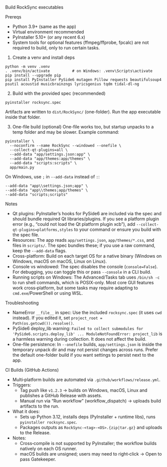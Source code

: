 Build RockSync executables

Prereqs
- Python 3.9+ (same as the app)
- Virtual environment recommended
- PyInstaller 5.10+ (or any recent 6.x)
- System tools for optional features (ffmpeg/ffprobe, fpcalc) are not required to build, only to run certain tasks.

1) Create a venv and install deps
```
python -m venv .venv
. .venv/bin/activate          # on Windows: .venv\Scripts\activate
pip install --upgrade pip
pip install PyInstaller PySide6 mutagen Pillow requests beautifulsoup4 psutil acoustid musicbrainzngs lyricsgenius tqdm tidal-dl-ng
```

2) Build with the provided spec (recommended)
```
pyinstaller rocksync.spec
```

Artifacts are written to `dist/RockSync/` (one-folder). Run the app executable inside that folder.

3) One-file build (optional)
One-file works too, but startup unpacks to a temp folder and may be slower. Example command:
```
pyinstaller \
  --noconfirm --name RockSync --windowed --onefile \
  --collect-qt-plugins=all \
  --add-data "app/settings.json:app" \
  --add-data "app/themes:app/themes" \
  --add-data "scripts:scripts" \
  app/main.py
```
On Windows, use `;` in `--add-data` instead of `:`:
```
--add-data "app\\settings.json;app" \
--add-data "app\\themes;app/themes" \
--add-data "scripts;scripts"
```

Notes
- Qt plugins: PyInstaller’s hooks for PySide6 are included via the spec and should bundle required Qt libraries/plugins. If you see a platform plugin error (e.g., “could not load the Qt platform plugin xcb”), add `--collect-qt-plugins=platforms,styles` to your command or ensure you build with the spec file.
- Resources: The app reads `app/settings.json`, `app/themes/*.css`, and files in `scripts/`. The spec bundles these; if you use a raw command, keep the `--add-data` flags.
- Cross-platform: Build on each target OS for a native binary (Windows on Windows, macOS on macOS, Linux on Linux).
- Console vs windowed: The spec disables the console (`console=False`). For debugging, you can toggle this or pass `--console` in a CLI build.
- Running scripts on Windows: The Advanced/Tasks tab uses `/bin/sh -c` to run shell commands, which is POSIX-only. Most core GUI features work cross‑platform, but some tasks may require adapting to `cmd.exe`/PowerShell or using WSL.

Troubleshooting
- NameError `__file__` in spec: Use the included `rocksync.spec` (it uses `cwd` instead). If you edited it, set `project_root = Path(os.getcwd()).resolve()`.
- PySide6 deploy_lib warning: `Failed to collect submodules for 'PySide6.scripts.deploy_lib' ... ModuleNotFoundError: project_lib` is a harmless warning during collection. It does not affect the build.
- One-file persistence: In `--onefile` builds, `app/settings.json` is inside the temporary unpack dir and may not persist changes across runs. Prefer the default one-folder build if you want settings to persist next to the app.

CI Builds (GitHub Actions)
- Multi‑platform builds are automated via `.github/workflows/release.yml`.
- Triggers:
  - Tag push like `v1.2.3` → builds on Windows, macOS, Linux and publishes a GitHub Release with assets.
  - Manual run via “Run workflow” (workflow_dispatch) → uploads build artifacts to the run.
- What it does:
  - Sets up Python 3.12, installs deps (PyInstaller + runtime libs), runs `pyinstaller rocksync.spec`.
  - Packages outputs as `RockSync-<tag>-<OS>.{zip|tar.gz}` and uploads to the Release.
- Notes:
  - Cross‑compile is not supported by PyInstaller; the workflow builds natively on each OS runner.
  - macOS builds are unsigned; users may need to right‑click → Open to pass Gatekeeper.
